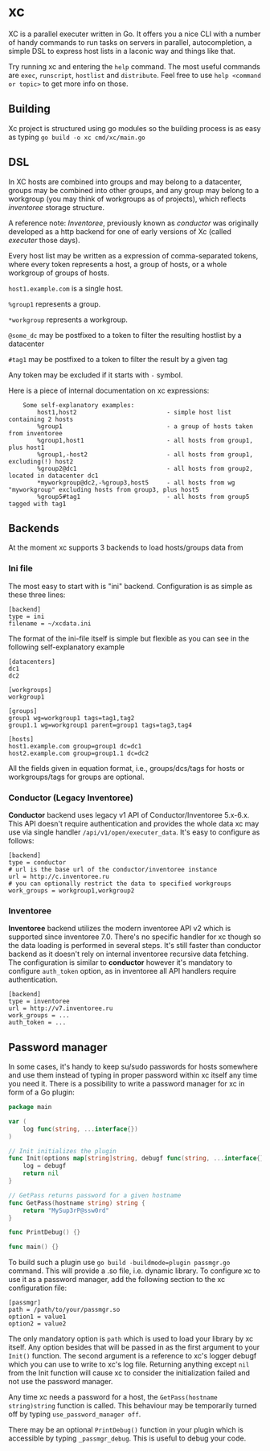 # xc

XC is a parallel executer written in Go. It offers you a nice CLI with a number of handy commands to run tasks on servers in parallel, autocompletion, a simple DSL to express host lists in a laconic way and things like that.

Try running xc and entering the `help` command. The most useful commands are `exec`, `runscript`, `hostlist` and `distribute`. Feel free to use `help <command or topic>` to get more info on those.

## Building

Xc project is structured using go modules so the building process is as easy as typing `go build -o xc cmd/xc/main.go`

## DSL

In XC hosts are combined into groups and may belong to a datacenter, groups may be combined into other groups, and any group may belong to a workgroup (you may think of workgroups as of projects), which reflects _inventoree_ storage structure.

A reference note: _Inventoree_, previously known as _conductor_ was originally developed as a http backend for one of early versions of Xc (called _executer_ those days).

Every host list may be written as a expression of comma-separated tokens, where every token represents a host, a group of hosts, or a whole workgroup of groups of hosts.

`host1.example.com` is a single host.

`%group1` represents a group.

`*workgroup` represents a workgroup.

`@some_dc` may be postfixed to a token to filter the resulting hostlist by a datacenter

`#tag1` may be postfixed to a token to filter the result by a given tag

Any token may be excluded if it starts with `-` symbol.

Here is a piece of internal documentation on xc expressions:

```
    Some self-explanatory examples:
        host1,host2                         - simple host list containing 2 hosts
        %group1                             - a group of hosts taken from inventoree
        %group1,host1                       - all hosts from group1, plus host1
        %group1,-host2                      - all hosts from group1, excluding(!) host2
        %group2@dc1                         - all hosts from group2, located in datacenter dc1
        *myworkgroup@dc2,-%group3,host5     - all hosts from wg "myworkgroup" excluding hosts from group3, plus host5
        %group5#tag1                        - all hosts from group5 tagged with tag1
```

## Backends

At the moment xc supports 3 backends to load hosts/groups data from

### Ini file

The most easy to start with is "ini" backend. Configuration is as simple as these three lines:

```
[backend]
type = ini
filename = ~/xcdata.ini
```

The format of the ini-file itself is simple but flexible as you can see in the following self-explanatory example

```
[datacenters]
dc1
dc2

[workgroups]
workgroup1

[groups]
group1 wg=workgroup1 tags=tag1,tag2
group1.1 wg=workgroup1 parent=group1 tags=tag3,tag4

[hosts]
host1.example.com group=group1 dc=dc1
host2.example.com group=group1.1 dc=dc2
```

All the fields given in equation format, i.e., groups/dcs/tags for hosts or workgroups/tags for groups are optional.

### Conductor (Legacy Inventoree)

**Conductor** backend uses legacy v1 API of Conductor/Inventoree 5.x-6.x. This API doesn't require authentication
and provides the whole data xc may use via single handler `/api/v1/open/executer_data`. It's easy to configure as follows:

```
[backend]
type = conductor
# url is the base url of the conductor/inventoree instance
url = http://c.inventoree.ru
# you can optionally restrict the data to specified workgroups
work_groups = workgroup1,workgroup2
```

### Inventoree

**Inventoree** backend utilizes the modern inventoree API v2 which is supported since inventoree 7.0. There's no specific handler for xc though so the data loading is performed in several steps. It's still faster than conductor backend as it doesn't rely on internal inventoree recursive data fetching. The configuration is similar to **conductor** however it's mandatory to configure `auth_token` option, as in inventoree all API handlers require authentication.

```
[backend]
type = inventoree
url = http://v7.inventoree.ru
work_groups = ...
auth_token = ...
```

## Password manager

In some cases, it's handy to keep su/sudo passwords for hosts somewhere and use them instead of typing in proper password within xc itself any time you need it. There is a possibility to write a password manager for xc in form of a Go plugin:

```go
package main

var (
	log func(string, ...interface{})
)

// Init initializes the plugin
func Init(options map[string]string, debugf func(string, ...interface{})) error {
	log = debugf
	return nil
}

// GetPass returns password for a given hostname
func GetPass(hostname string) string {
	return "MySup3rP@ssw0rd"
}

func PrintDebug() {}

func main() {}
```

To build such a plugin use `go build -buildmode=plugin passmgr.go` command. This will provide a .so file, i.e. dynamic library. To configure xc to use it as a password manager, add the following section to the xc configuration file:

```
[passmgr]
path = /path/to/your/passmgr.so
option1 = value1
option2 = value2
```

The only mandatory option is `path` which is used to load your library by xc itself. Any option besides that will be passed in as the first argument to your `Init()` function. The second argument is a reference to xc's logger debugf which you can use to write to xc's log file. Returning anything except `nil` from the Init function will cause xc to consider the initialization failed and not use the password manager. 

Any time xc needs a password for a host, the `GetPass(hostname string)string` function is called. This behaviour may be temporarily turned off by typing `use_password_manager off`.

There may be an optional `PrintDebug()` function in your plugin which is accessible by typing `_passmgr_debug`. This is useful to debug your code.
